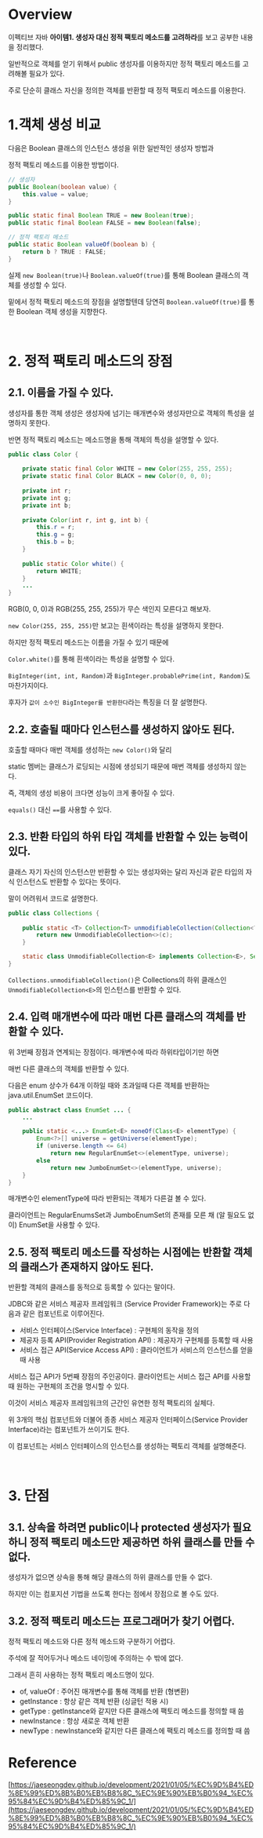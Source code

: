 # Overview

이펙티브 자바 **아이템1. 생성자 대신 정적 팩토리 메소드를 고려하라**를 보고 공부한 내용을 정리했다.

일반적으로 객체를 얻기 위해서 public 생성자를 이용하지만 정적 팩토리 메소드를 고려해볼 필요가 있다.

주로 단순히 클래스 자신을 정의한 객체를 반환할 때 정적 팩토리 메소드를 이용한다.

# 1.객체 생성 비교

다음은 Boolean 클래스의 인스턴스 생성을 위한 일반적인 생성자 방법과

정적 팩토리 메소드를 이용한 방법이다.

```java
// 생성자
public Boolean(boolean value) {
    this.value = value;    
}
```

```java
public static final Boolean TRUE = new Boolean(true);
public static final Boolean FALSE = new Boolean(false);

// 정적 팩토리 메소드
public static Boolean valueOf(boolean b) {
    return b ? TRUE : FALSE;
}
```

실제 `new Boolean(true)`나 `Boolean.valueOf(true)`를 통해 Boolean 클래스의 객체를 생성할 수 있다.

밑에서 정적 팩토리 메소드의 장점을 설명할텐데 당연히 `Boolean.valueOf(true)`를 통한 Boolean 객체 생성을 지향한다.

<br>

# 2. 정적 팩토리 메소드의 장점

## 2.1. 이름을 가질 수 있다.

생성자를 통한 객체 생성은 생성자에 넘기는 매개변수와 생성자만으로 객체의 특성을 설명하지 못한다.

반면 정적 팩토리 메소드는 메소드명을 통해 객체의 특성을 설명할 수 있다.

```java
public class Color {
    
    private static final Color WHITE = new Color(255, 255, 255);
    private static final Color BLACK = new Color(0, 0, 0);
    
    private int r;
    private int g;
    private int b;
    
    private Color(int r, int g, int b) {
        this.r = r;
        this.g = g;
        this.b = b;
    }
    
    public static Color white() {
        return WHITE;
    }
    ...
}
```

RGB(0, 0, 0)과 RGB(255, 255, 255)가 무슨 색인지 모른다고 해보자.

`new Color(255, 255, 255)`만 보고는 흰색이라는 특성을 설명하지 못한다.

하지만 정적 팩토리 메소드는 이름을 가질 수 있기 때문에

`Color.white()`를 통해 흰색이라는 특성을 설명할 수 있다.

`BigInteger(int, int, Random)`과 `BigInteger.probablePrime(int, Random)`도 마찬가지이다.

후자가 `값이 소수인 BigInteger를 반환한다`라는 특징을 더 잘 설명한다.

## 2.2. 호출될 때마다 인스턴스를 생성하지 않아도 된다.

호출할 때마다 매번 객체를 생성하는 `new Color()`와 달리

static 멤버는 클래스가 로딩되는 시점에 생성되기 때문에 매번 객체를 생성하지 않는다.

즉, 객체의 생성 비용이 크다면 성능이 크게 좋아질 수 있다.

`equals()` 대신 `==`를 사용할 수 있다.

## 2.3. 반환 타입의 하위 타입 객체를 반환할 수 있는 능력이 있다.

클래스 자기 자신의 인스턴스만 반환할 수 있는 생성자와는 달리 자신과 같은 타입의 자식 인스턴스도 반환할 수 있다는 뜻이다.

말이 어려워서 코드로 설명한다.

```java
public class Collections {
    
    public static <T> Collection<T> unmodifiableCollection(Collection<? extends T> c) {
        return new UnmodifiableCollection<>(c);
    }

    static class UnmodifiableCollection<E> implements Collection<E>, Serializable {...}
}
```

`Collections.unmodifiableCollection()`은 Collections의 하위 클래스인 `UnmodifiableCollection<E>`의 인스턴스를 반환할 수 있다.

## 2.4. 입력 매개변수에 따라 매번 다른 클래스의 객체를 반환할 수 있다.

위 3번째 장점과 연계되는 장점이다. 매개변수에 따라 하위타입이기만 하면

매번 다른 클래스의 객체를 반환할 수 있다.

다음은 enum 상수가 64개 이하일 때와 초과일때 다른 객체를 반환하는 java.util.EnumSet 코드이다.

```java
public abstract class EnumSet ... {
    ...

    public static <...> EnumSet<E> noneOf(Class<E> elementType) {
        Enum<?>[] universe = getUniverse(elementType);
        if (universe.length <= 64)
            return new RegularEnumSet<>(elementType, universe);
        else
            return new JumboEnumSet<>(elementType, universe);
    }
}
```

매개변수인 elementType에 따라 반환되는 객체가 다른걸 볼 수 있다.

클라이언트는 RegularEnumsSet과 JumboEnumSet의 존재를 모른 채 (알 필요도 없이) EnumSet을 사용할 수 있다.

## 2.5. 정적 팩토리 메소드를 작성하는 시점에는 반환할 객체의 클래스가 존재하지 않아도 된다.

반환할 객체의 클래스를 동적으로 등록할 수 있다는 말이다.

JDBC와 같은 서비스 제공자 프레임워크 (Service Provider Framework)는 주로 다음과 같은 컴포넌트로 이루어진다.

- 서비스 인터페이스(Service Interface) : 구현체의 동작을 정의
- 제공자 등록 API(Provider Registration API) : 제공자가 구현체를 등록할 때 사용
- 서비스 접근 API(Service Access API) : 클라이언트가 서비스의 인스턴스를 얻을 때 사용

서비스 접근 API가 5번째 장점의 주인공이다. 클라이언트는 서비스 접근 API를 사용할 때 원하는 구현체의 조건을 명시할 수 있다.

이것이 서비스 제공자 프레임워크의 근간인 유연한 정적 팩토리의 실체다.

위 3개의 핵심 컴포넌트와 더불어 종종 서비스 제공자 인터페이스(Service Provider Interface)라는 컴포넌트가 쓰이기도 한다.

이 컴포넌트는 서비스 인터페이스의 인스턴스를 생성하는 팩토리 객체를 설명해준다.

<br>

# 3. 단점

## 3.1. 상속을 하려면 public이나 protected 생성자가 필요하니 정적 팩토리 메소드만 제공하면 하위 클래스를 만들 수 없다.

생성자가 없으면 상속을 통해 해당 클래스의 하위 클래스를 만들 수 없다.

하지만 이는 컴포지션 기법을 쓰도록 한다는 점에서 장점으로 볼 수도 있다.

## 3.2. 정적 팩토리 메소드는 프로그래머가 찾기 어렵다.

정적 팩토리 메소드와 다른 정적 메소드와 구분하기 어렵다.

주석에 잘 적어두거나 메소드 네이밍에 주의하는 수 밖에 없다.

그래서 흔히 사용하는 정적 팩토리 메소드명이 있다.

- of, valueOf : 주어진 매개변수를 통해 객체를 반환 (형변환)
- getInstance : 항상 같은 객체 반환 (싱글턴 적용 시)
- getType : getInstance와 같지만 다른 클래스에 팩토리 메소드를 정의할 때 씀
- newInstance : 항상 새로운 객체 반환
- newType : newInstance와 같지만 다른 클래스에 팩토리 메소드를 정의할 때 씀

# Reference

[https://jaeseongdev.github.io/development/2021/01/05/%EC%9D%B4%ED%8E%99%ED%8B%B0%EB%B8%8C_%EC%9E%90%EB%B0%94_%EC%95%84%EC%9D%B4%ED%85%9C_1/](https://jaeseongdev.github.io/development/2021/01/05/%EC%9D%B4%ED%8E%99%ED%8B%B0%EB%B8%8C_%EC%9E%90%EB%B0%94_%EC%95%84%EC%9D%B4%ED%85%9C_1/)